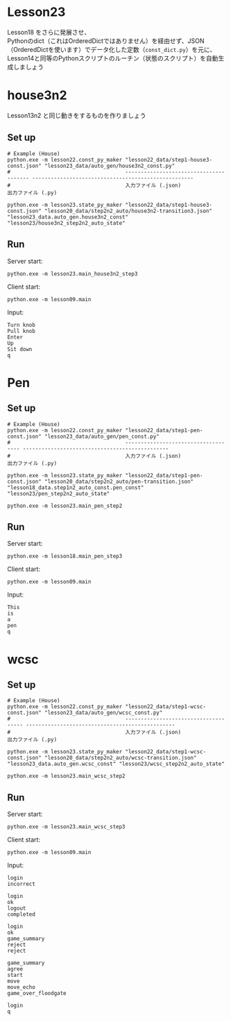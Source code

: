 # Lesson23

Lesson18 をさらに発展させ、  
Pythonのdict（これはOrderedDictではありません）を経由せず、JSON（OrderedDictを使います）でデータ化した定数（`const_dict.py`）を元に、Lesson14と同等のPythonスクリプトのルーチン（状態のスクリプト）を自動生成しましょう  

# house3n2

Lesson13n2 と同じ動きをするものを作りましょう  

## Set up

```shell
# Example (House)
python.exe -m lesson22.const_py_maker "lesson22_data/step1-house3-const.json" "lesson23_data/auto_gen/house3n2_const.py"
#                                     --------------------------------------- ----------------------------------------------------
#                                     入力ファイル (.json)                      出力ファイル (.py)

python.exe -m lesson23.state_py_maker "lesson22_data/step1-house3-const.json" "lesson20_data/step2n2_auto/house3n2-transition3.json" "lesson23_data.auto_gen.house3n2_const" "lesson23/house3n2_step2n2_auto_state"
```

## Run

Server start:  

```shell
python.exe -m lesson23.main_house3n2_step3
```

Client start:  

```shell
python.exe -m lesson09.main
```

Input:  

```plain
Turn knob
Pull knob
Enter
Up
Sit down
q
```

# Pen

## Set up

```shell
# Example (House)
python.exe -m lesson22.const_py_maker "lesson22_data/step1-pen-const.json" "lesson23_data/auto_gen/pen_const.py"
#                                     ------------------------------------ -----------------------------------------------
#                                     入力ファイル (.json)                   出力ファイル (.py)

python.exe -m lesson23.state_py_maker "lesson22_data/step1-pen-const.json" "lesson20_data/step2n2_auto/pen-transition.json" "lesson18_data.step1n2_auto_const.pen_const" "lesson23/pen_step2n2_auto_state"
```

```shell
python.exe -m lesson23.main_pen_step2
```

## Run

Server start:  

```shell
python.exe -m lesson18.main_pen_step3
```

Client start:  

```shell
python.exe -m lesson09.main
```

Input:  

```shell
This
is
a
pen
q
```

# wcsc
## Set up

```shell
# Example (House)
python.exe -m lesson22.const_py_maker "lesson22_data/step1-wcsc-const.json" "lesson23_data/auto_gen/wcsc_const.py"
#                                     ------------------------------------- ------------------------------------------------
#                                     入力ファイル (.json)                    出力ファイル (.py)

python.exe -m lesson23.state_py_maker "lesson22_data/step1-wcsc-const.json" "lesson20_data/step2n2_auto/wcsc-transition.json" "lesson23_data.auto_gen.wcsc_const" "lesson23/wcsc_step2n2_auto_state"
```

```shell
python.exe -m lesson23.main_wcsc_step2
```

## Run

Server start:  

```shell
python.exe -m lesson23.main_wcsc_step3
```

Client start:  

```shell
python.exe -m lesson09.main
```

Input:  

```plain
login
incorrect

login
ok
logout
completed

login
ok
game_summary
reject
reject

game_summary
agree
start
move
move_echo
game_over_floodgate

login
q
```
